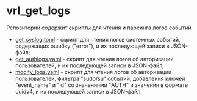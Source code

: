 # vrl_get_logs

Репозиторий содержит скрипты для чтения и парсинга логов событий

- [get_syslog.toml](https://github.com/Anastasiia-Pov/vrl_get_logs/blob/main/get_syslog.toml) - скрипт для чтения логов системных событий, содержащих ошибку ("error"), и их последующей записи в JSON-файл;
- [get_authlogs.yaml](https://github.com/Anastasiia-Pov/vrl_get_logs/blob/main/get_authlogs.yaml) - скрипт для чтения логов об авторизации пользователей, и их последующей записи в JSON-файл;
- [modify_logs.yaml](https://github.com/Anastasiia-Pov/vrl_get_logs/blob/main/modify_logs.yaml) - скрипт для чтения логов об авторизации пользователей, фильтра "sudo/su" событий, добавления ключей "event_name" и "id" со значениями "AUTH" и значения в формате uuidv4, и их последующей записи в JSON-файл;
